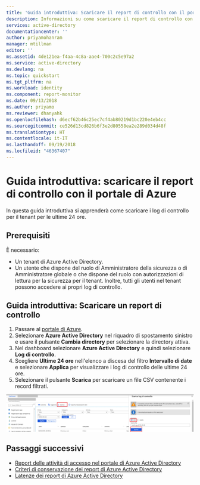 ```yaml
---
title: 'Guida introduttiva: Scaricare il report di controllo con il portale di Azure | Microsoft Docs'
description: Informazioni su come scaricare il report di controllo con il portale di Azure
services: active-directory
documentationcenter: ''
author: priyamohanram
manager: mtillman
editor: ''
ms.assetid: 4de121ea-f4aa-4c8a-aae4-700c2c5e97a2
ms.service: active-directory
ms.devlang: na
ms.topic: quickstart
ms.tgt_pltfrm: na
ms.workload: identity
ms.component: report-monitor
ms.date: 09/13/2018
ms.author: priyamo
ms.reviewer: dhanyahk
ms.openlocfilehash: d6ecf62b46c25ec7cf4ab80219d1bc220e4eb4cc
ms.sourcegitcommit: ce526d13cd826b6f3e2d80558ea2e289d034d48f
ms.translationtype: HT
ms.contentlocale: it-IT
ms.lasthandoff: 09/19/2018
ms.locfileid: "46367407"
---
```

# <a name="quickstart-download-an-audit-report-using-the-azure-portal"></a>Guida introduttiva: scaricare il report di controllo con il portale di Azure

In questa guida introduttiva si apprenderà come scaricare i log di controllo per il tenant per le ultime 24 ore.

## <a name="prerequisites"></a>Prerequisiti

È necessario:

* Un tenant di Azure Active Directory. 
* Un utente che dispone del ruolo di Amministratore della sicurezza o di Amministratore globale o che dispone del ruolo con autorizzazioni di lettura per la sicurezza per il tenant. Inoltre, tutti gli utenti nel tenant possono accedere ai propri log di controllo.

## <a name="quickstart-download-an-audit-report"></a>Guida introduttiva: Scaricare un report di controllo

1. Passare al [portale di Azure](https://portal.azure.com).
2. Selezionare **Azure Active Directory** nel riquadro di spostamento sinistro e usare il pulsante **Cambia directory** per selezionare la directory attiva.
3. Nel dashboard selezionare **Azure Active Directory** e quindi selezionare **Log di controllo**. 
4. Scegliere **Ultime 24 ore** nell'elenco a discesa del filtro **Intervallo di date** e selezionare **Applica** per visualizzare i log di controllo delle ultime 24 ore. 
5. Selezionare il pulsante **Scarica** per scaricare un file CSV contenente i record filtrati. 

![Creazione di report](./media/quickstart-download-audit-report/download-audit-logs.png)

## <a name="next-steps"></a>Passaggi successivi

* [Report delle attività di accesso nel portale di Azure Active Directory](concept-sign-ins.md)
* [Criteri di conservazione dei report di Azure Active Directory](reference-reports-data-retention.md)
* [Latenze dei report di Azure Active Directory](reference-reports-latencies.md)
